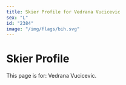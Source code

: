```yaml
---
title: Skier Profile for Vedrana Vucicevic
sex: "L"
id: "2384"
image: "/img/flags/bih.svg" 
---
```


# Skier Profile

This page is for: Vedrana Vucicevic.
    
